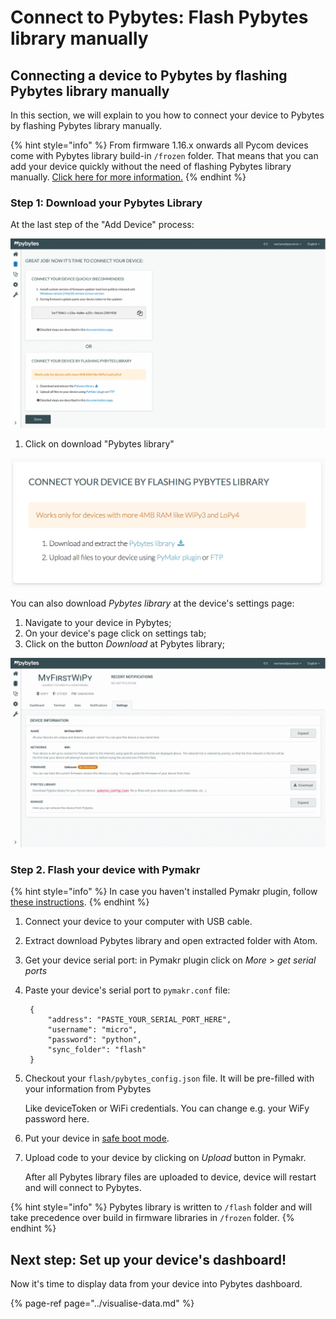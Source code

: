 # Connect to Pybytes: Flash Pybytes library manually

## Connecting a device to Pybytes by flashing Pybytes library manually

In this section, we will explain to you how to connect your device to Pybytes by flashing Pybytes library manually.

{% hint style="info" %}
From firmware 1.16.x onwards all Pycom devices come with Pybytes library build-in `/frozen` folder. That means that you can add your device quickly without the need of flashing Pybytes library manually. [Click here for more information.](quick.md)
{% endhint %}

### Step 1: Download your Pybytes Library

At the last step of the "Add Device" process:

![](../../.gitbook/assets/pybyteslib-box%20%281%29.gif)

1. Click on download "Pybytes library"

![](../../.gitbook/assets/pybytes-library-wizard.png)

You can also download _Pybytes library_ at the device's settings page:

1.  Navigate to your device in Pybytes;
2. On your device's page click on settings tab;
3. Click on the button _Download_ at Pybytes library;

![](../../.gitbook/assets/pybytes-library-download.gif)

### Step 2. Flash your device with Pymakr

{% hint style="info" %}
In case you haven't installed Pymakr plugin, follow [these instructions](../../pymakr/installation/atom.md).
{% endhint %}

1. Connect your device to your computer with USB cable.
2. Extract download Pybytes library and open extracted folder with Atom.
3. Get your device serial port: in Pymakr plugin click on _More_ &gt; _get serial ports_
4. Paste your device's serial port to `pymakr.conf` file:

   ```text
    {
        "address": "PASTE_YOUR_SERIAL_PORT_HERE",
        "username": "micro",
        "password": "python",
        "sync_folder": "flash"
    }
   ```

5. Checkout your `flash/pybytes_config.json` file. It will be pre-filled with your information from Pybytes

   Like deviceToken or WiFi credentials. You can change e.g. your WiFy password here.

6. Put your device in [safe boot mode](../../getting-started/programming/safeboot.md).
7. Upload code to your device by clicking on _Upload_ button in Pymakr.

   After all Pybytes library files are uploaded to device, device will restart and will connect to Pybytes.

{% hint style="info" %}
Pybytes library is written to `/flash` folder and will take precedence over build in firmware libraries in `/frozen` folder.
{% endhint %}

## Next step: Set up your device's dashboard!

Now it's time to display data from your device into Pybytes dashboard.

{% page-ref page="../visualise-data.md" %}

